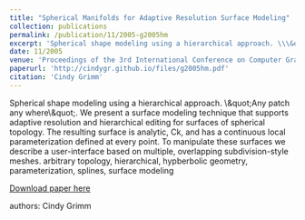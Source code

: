 ```yaml
---
title: "Spherical Manifolds for Adaptive Resolution Surface Modeling"
collection: publications
permalink: /publication/11/2005-g2005hm
excerpt: 'Spherical shape modeling using a hierarchical approach. \\\&quot;Any patch any where\\\&quot;. We present a surface modeling technique that supports adaptive resolution and hierarchical editing for surfaces of spherical topology. The resulting surface is analytic,  Ck,  and has a continuous local parameterization defined at every point. To manipulate these surfaces we describe a user-interface based on multiple,  overlapping subdivision-style meshes.  arbitrary topology,  hierarchical,  hypberbolic geometry,  parameterization,  splines,  surface modeling, '
date: 11/2005
venue: 'Proceedings of the 3rd International Conference on Computer Graphics and Interactive Techniques in Australasia and South East Asia'
paperurl: 'http://cindygr.github.io/files/g2005hm.pdf'
citation: 'Cindy Grimm'
---
```

Spherical shape modeling using a hierarchical approach. \\\&quot;Any patch any where\\\&quot;. We present a surface modeling technique that supports adaptive resolution and hierarchical editing for surfaces of spherical topology. The resulting surface is analytic,  Ck,  and has a continuous local parameterization defined at every point. To manipulate these surfaces we describe a user-interface based on multiple,  overlapping subdivision-style meshes.  arbitrary topology,  hierarchical,  hypberbolic geometry,  parameterization,  splines,  surface modeling

[Download paper here](http://cindygr.github.io/files/g2005hm.pdf)

authors: Cindy Grimm